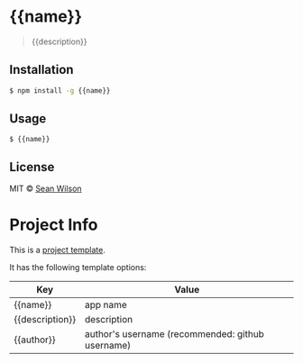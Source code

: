 # {{name}}

> {{description}}

## Installation

```sh
$ npm install -g {{name}}
```

## Usage

```shell
$ {{name}}
```

## License

MIT © [Sean Wilson](https://imsean.me)

# Project Info

This is a [project template](https://github.com/seanc/project).

It has the following template options:

| Key               | Value                                            |
|-------------------|--------------------------------------------------|
| {{name}}        | app name                                         |
| {{description}} | description                                      |
| {{author}}      | author's username (recommended: github username) |
